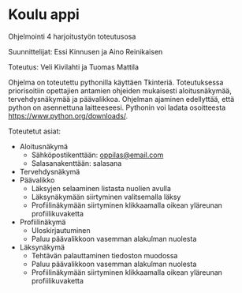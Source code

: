 # Koulu appi

Ohjelmointi 4 harjoitustyön toteutusosa

Suunnittelijat: Essi Kinnusen ja Aino Reinikaisen

Toteutus: Veli Kivilahti ja Tuomas Mattila

Ohjelma on toteutettu pythonilla käyttäen Tkinteriä. Toteutuksessa priorisoitiin opettajien antamien ohjeiden mukaisesti aloitusnäkymää, tervehdysnäkymää ja päävalikkoa.
Ohjelman ajaminen edellyttää, että python on asennettuna laitteeseesi. Pythonin voi ladata osoitteesta https://www.python.org/downloads/.

Toteutetut asiat:
- Aloitusnäkymä
    - Sähköpostikenttään: oppilas@email.com
    - Salasanakenttään: salasana
- Tervehdysnäkymä
- Päävalikko
    - Läksyjen selaaminen listasta nuolien avulla
    - Läksynäkymään siirtyminen valitsemalla läksy
    - Profiilinäkymään siirtyminen klikkaamalla oikean yläreunan profiilikuvaketta
- Profiilinäkymä
    - Uloskirjautuminen
    - Paluu päävalikkoon vasemman alakulman nuolesta
- Läksynäkymä
    - Tehtävän palauttaminen tiedoston muodossa
    - Paluu päävalikkoon vasemman alakulman nuolesta
    - Profiilinäkymään siirtyminen klikkaamalla oikean yläreunan profiilikuvaketta
